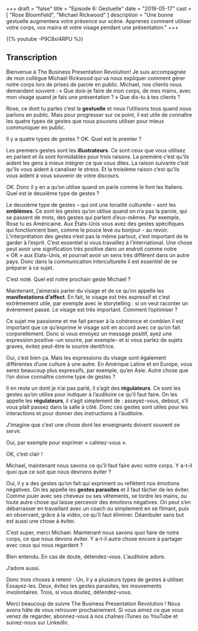 +++
draft 		= "false"
title 		= "Episode 6: Gestuelle"
date		= "2019-05-17"
cast		= [ "Rose Bloomfield", "Michael Rickwood" ]
description = "Une bonne gestuelle augmentera votre présence sur scène. Apprenez comment utiliser votre corps, vos mains et votre visage pendant une présentation."
+++

{{% youtube -P9C8xl4RPU %}}

## Transcription

Bienvenue à The Business Presentation Revolution! Je suis accompagnée de mon collègue Michael Rickwood qui va nous expliquer comment gérer notre corps lors de prises de parole en public. Michael, nos clients nous demandent souvent : « Que dois-je faire de mon corps, de mes mains, avec mon visage quand je fais une présentation ? » Que dis-tu à tes clients ?

Rose, ce dont tu parles c’est la **gestuelle** et nous l’utilisons tous quand nous parlons en public. Mais pour progresser sur ce point, il est utile de connaître les quatre types de gestes que nous pouvons utiliser pour mieux communiquer en public.

Il y a quatre types de gestes ? OK. Quel est le premier ?

Les premiers gestes sont les **illustrateurs**. Ce sont ceux que vous utilisez en parlant et ils sont formidables pour trois raisons. La première c’est qu’ils aident les gens à mieux intégrer ce que vous dites. La raison suivante c’est qu’ils vous aident à canaliser le stress. Et la troisième raison c’est qu’ils vous aident à vous souvenir de votre discours.

OK. Donc il y en a qu’on utilise quand on parle comme le font les Italiens. Quel est le deuxième type de gestes ?

Le deuxième type de gestes – qui ont une tonalité culturelle – sont les **emblèmes**. Ce sont les gestes qu’on utilise quand on n’a pas la parole, qui se passent de mots, des gestes qui parlent d’eux-mêmes. Par exemple, Rose tu es Américaine. Aux États-Unis vous avez des gestes spécifiques qui fonctionnent bien, comme le pouce levé ou bonjour - au revoir. L’interprétation des gestes n’est pas la même partout, c’est important de le garder à l’esprit. C’est essentiel si vous travaillez à l’international. Une chose peut avoir une signification très positive dans un endroit comme notre « OK » aux Etats-Unis, et pourrait avoir un sens très différent dans un autre pays. Donc dans la communication interculturelle il est essentiel de se préparer à ce sujet.

C’est noté. Quel est notre prochain geste Michael ?

Maintenant, j’aimerais parler du visage et de ce qu’on appelle les **manifestations d’affect**. En fait, le visage est très expressif et c’est extrêmement utile, par exemple avec le storytelling : si on veut raconter un évènement passé. Le visage est très important. Comment l’optimiser ?

Ce sujet me passionne et me fait penser à la cohérence et combien il est important que ce qu’exprime le visage soit en accord avec ce qu’on fait corporellement. Donc si vous envoyez un message positif, ayez une expression positive –un sourire, par exemple– et si vous parlez de sujets graves, évitez peut-être le sourire dentifrice.

Oui, c’est bien ça. Mais les expressions du visage sont également différentes d’une culture à une autre. En Amérique Latine et en Europe, vous serez beaucoup plus expressifs, par exemple, qu’en Asie. Autre chose que l’on doive connaître comme type de gestes ?

Il en reste un dont je n’ai pas parlé, il s’agit des **régulateurs**. Ce sont les gestes qu’on utilise pour indiquer à l’auditoire ce qu’il faut faire. On les appelle les **régulateurs**, il s’agit simplement de : asseyez-vous, debout, s’il vous plaît passez dans la salle à côté. Donc ces gestes sont utiles pour les interactions et pour donner des instructions à l’auditoire.

J’imagine que c’est une chose dont les enseignants doivent souvent se servir.

Oui, par exemple pour exprimer « calmez-vous ». 

OK, c’est clair !

Michael, maintenant nous savons ce qu’il faut faire avec notre corps. Y a-t-il quoi que ce soit que nous devrions éviter ?

Oui, il y a des gestes qu’on fait qui expriment ou reflètent nos émotions négatives. On les appelle les **gestes parasites** et il faut tâcher de les éviter. Comme jouer avec ses cheveux ou ses vêtements, se tordre les mains, ou toute autre chose qui laisse percevoir des émotions négatives. On peut s’en débarrasser en travaillant avec un coach ou simplement en se filmant, puis en observant, grâce à la vidéo, ce qu’il faut éliminer. Déambuler sans but est aussi une chose à éviter.

C’est super, merci Michael. Maintenant nous savons quoi faire de notre corps, ce que nous devons éviter. Y a-t-il autre chose encore à partager avec ceux qui nous regardent ?

Bien entendu.
En cas de doute, détendez-vous.
L’auditoire adore.

J’adore aussi.

Donc trois choses à retenir :
Un, il y a plusieurs types de gestes à utiliser. Essayez-les.
Deux, évitez les gestes parasites, les mouvements involontaires.
Trois, si vous doutez, détendez-vous.

Merci beaucoup de suivre The Business Presentation Revolution !  Nous avons hâte de vous retrouver prochainement. Si vous aimez ce que vous venez de regarder, abonnez-vous à nos chaînes iTunes ou YouTube et suivez-nous sur LinkedIn.
